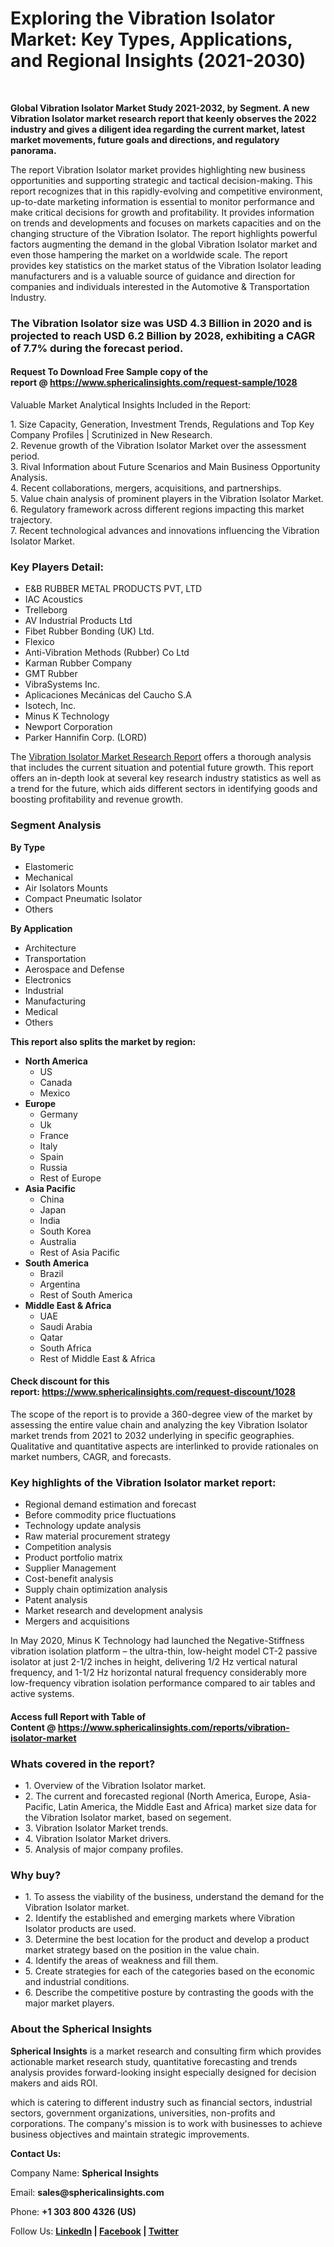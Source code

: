 <h1><strong>Exploring the Vibration Isolator Market: Key Types, Applications, and Regional Insights (2021-2030)</strong></h1>
<p>&nbsp;</p>
<p><strong>Global Vibration Isolator Market Study 2021-2032, by Segment. A new Vibration Isolator market research report that keenly observes the 2022 industry and gives a diligent idea regarding the current market, latest market movements, future goals and directions, and regulatory panorama.</strong></p>
<p>The report Vibration Isolator market provides highlighting new business opportunities and supporting strategic and tactical decision-making. This report recognizes that in this rapidly-evolving and competitive environment, up-to-date marketing information is essential to monitor performance and make critical decisions for growth and profitability. It provides information on trends and developments and focuses on markets capacities and on the changing structure of the Vibration Isolator. The report highlights powerful factors augmenting the demand in the global Vibration Isolator market and even those hampering the market on a worldwide scale. The report provides key statistics on the market status of the Vibration Isolator leading manufacturers and is a valuable source of guidance and direction for companies and individuals interested in the Automotive &amp; Transportation Industry.</p>
<h3>The Vibration Isolator size was USD 4.3 Billion in 2020 and is projected to reach USD 6.2 Billion by 2028, exhibiting a CAGR of 7.7% during the forecast period.</h3>
<h4>Request To Download Free Sample copy of the report&nbsp;@&nbsp;<a href="https://www.sphericalinsights.com/request-sample/1028" target="_blank" rel="noopener">https://www.sphericalinsights.com/request-sample/1028</a></h4>
<p>Valuable Market Analytical Insights Included in the Report:</p>
<p>1. Size Capacity, Generation, Investment Trends, Regulations and Top Key Company Profiles | Scrutinized in New Research.<br />2. Revenue growth of the Vibration Isolator Market over the assessment period.<br />3. Rival Information about Future Scenarios and Main Business Opportunity Analysis.<br />4. Recent collaborations, mergers, acquisitions, and partnerships.<br />5. Value chain analysis of prominent players in the Vibration Isolator Market.<br />6. Regulatory framework across different regions impacting this market trajectory.<br />7. Recent technological advances and innovations influencing the Vibration Isolator Market.</p>
<h3><strong>Key Players Detail:</strong></h3>
<ul>
<li>E&amp;B RUBBER METAL PRODUCTS PVT, LTD</li>
<li>IAC Acoustics</li>
<li>Trelleborg</li>
<li>AV Industrial Products Ltd</li>
<li>Fibet Rubber Bonding (UK) Ltd.</li>
<li>Flexico</li>
<li>Anti-Vibration Methods (Rubber) Co Ltd</li>
<li>Karman Rubber Company</li>
<li>GMT Rubber</li>
<li>VibraSystems Inc.</li>
<li>Aplicaciones Mec&aacute;nicas del Caucho S.A</li>
<li>Isotech, Inc.</li>
<li>Minus K Technology</li>
<li>Newport Corporation</li>
<li>Parker Hannifin Corp. (LORD)</li>
</ul>
<p>The&nbsp;<a href="https://www.sphericalinsights.com/request-discount/1028" target="_blank" rel="noopener">Vibration Isolator Market Research Report</a>&nbsp;offers a thorough analysis that includes the current situation and potential future growth. This report offers an in-depth look at several key research industry statistics as well as a trend for the future, which aids different sectors in identifying goods and boosting profitability and revenue growth.</p>
<h3><strong>Segment Analysis</strong></h3>
<p><strong>By Type</strong></p>
<ul>
<li>Elastomeric</li>
<li>Mechanical</li>
<li>Air Isolators Mounts</li>
<li>Compact Pneumatic Isolator</li>
<li>Others</li>
</ul>
<p><strong>By Application</strong></p>
<ul>
<li>Architecture</li>
<li>Transportation</li>
<li>Aerospace and Defense</li>
<li>Electronics</li>
<li>Industrial</li>
<li>Manufacturing</li>
<li>Medical</li>
<li>Others</li>
</ul>
<p><strong>This report also splits the market by region:</strong></p>
<ul>
<li><strong>North America</strong>
<ul>
<li>US</li>
<li>Canada</li>
<li>Mexico</li>
</ul>
</li>
<li><strong>Europe</strong>
<ul>
<li>Germany</li>
<li>Uk</li>
<li>France</li>
<li>Italy</li>
<li>Spain</li>
<li>Russia</li>
<li>Rest of Europe</li>
</ul>
</li>
<li><strong>Asia Pacific</strong>
<ul>
<li>China</li>
<li>Japan</li>
<li>India</li>
<li>South Korea</li>
<li>Australia</li>
<li>Rest of Asia Pacific</li>
</ul>
</li>
<li><strong>South America</strong>
<ul>
<li>Brazil</li>
<li>Argentina</li>
<li>Rest of South America</li>
</ul>
</li>
<li><strong>Middle East &amp; Africa</strong>
<ul>
<li>UAE</li>
<li>Saudi Arabia</li>
<li>Qatar</li>
<li>South Africa</li>
<li>Rest of Middle East &amp; Africa</li>
</ul>
</li>
</ul>
<h4>Check discount for this report:&nbsp;<a href="https://www.sphericalinsights.com/request-discount/1028" target="_blank" rel="noopener">https://www.sphericalinsights.com/request-discount/1028</a></h4>
<p>The scope of the report is to provide a 360-degree view of the market by assessing the entire value chain and analyzing the key Vibration Isolator market trends from 2021 to 2032 underlying in specific geographies. Qualitative and quantitative aspects are interlinked to provide rationales on market numbers, CAGR, and forecasts.</p>
<h3><strong>Key highlights of the Vibration Isolator market report:</strong></h3>
<ul>
<li>Regional demand estimation and forecast</li>
<li>Before commodity price fluctuations</li>
<li>Technology update analysis</li>
<li>Raw material procurement strategy</li>
<li>Competition analysis</li>
<li>Product portfolio matrix</li>
<li>Supplier Management</li>
<li>Cost-benefit analysis</li>
<li>Supply chain optimization analysis</li>
<li>Patent analysis</li>
<li>Market research and development analysis</li>
<li>Mergers and acquisitions</li>
</ul>
<p>In May 2020, Minus K Technology had launched the Negative-Stiffness vibration isolation platform &ndash; the ultra-thin, low-height model CT-2 passive isolator at just 2-1/2 inches in height, delivering 1/2 Hz vertical natural frequency, and 1-1/2 Hz horizontal natural frequency considerably more low-frequency vibration isolation performance compared to air tables and active systems.</p>
<h4>Access full Report with Table of Content&nbsp;@&nbsp;<a href="https://www.sphericalinsights.com/reports/vibration-isolator-market" target="_blank" rel="noopener">https://www.sphericalinsights.com/reports/vibration-isolator-market</a></h4>
<h3><strong>Whats covered in the report?</strong></h3>
<ul>
<li>1. Overview of the Vibration Isolator market.</li>
<li>2. The current and forecasted regional (North America, Europe, Asia-Pacific, Latin America, the Middle East and Africa) market size data for the Vibration Isolator market, based on segement.</li>
<li>3. Vibration Isolator Market trends.</li>
<li>4. Vibration Isolator Market drivers.</li>
<li>5. Analysis of major company profiles.</li>
</ul>
<h3><strong>Why buy?</strong></h3>
<ul>
<li>1. To assess the viability of the business, understand the demand for the Vibration Isolator market.</li>
<li>2. Identify the established and emerging markets where Vibration Isolator products are used.</li>
<li>3. Determine the best location for the product and develop a product market strategy based on the position in the value chain.</li>
<li>4. Identify the areas of weakness and fill them.</li>
<li>5. Create strategies for each of the categories based on the economic and industrial conditions.</li>
<li>6. Describe the competitive posture by contrasting the goods with the major market players.</li>
</ul>
<h3><strong>About the Spherical Insights</strong></h3>
<p><strong>Spherical Insights</strong>&nbsp;is a market research and consulting firm which provides actionable market research study, quantitative forecasting and trends analysis provides forward-looking insight especially designed for decision makers and aids ROI.</p>
<p>which is catering to different industry such as financial sectors, industrial sectors, government organizations, universities, non-profits and corporations. The company's mission is to work with businesses to achieve business objectives and maintain strategic improvements.</p>
<p><strong>Contact Us:</strong></p>
<p>Company Name:&nbsp;<strong>Spherical Insights</strong></p>
<p>Email:&nbsp;<strong>sales@sphericalinsights.com</strong></p>
<p>Phone:&nbsp;<strong>+1 303 800 4326 (US)</strong></p>
<p>Follow Us:&nbsp;<strong><a href="https://www.linkedin.com/company/spherical-insight/"><u>LinkedIn</u></a>&nbsp;|&nbsp;<a href="https://www.facebook.com/sphericalinsights22"><u>Facebook</u></a>&nbsp;|&nbsp;<a href="https://twitter.com/SInsights_US"><u>Twitter</u></a></strong></p>
